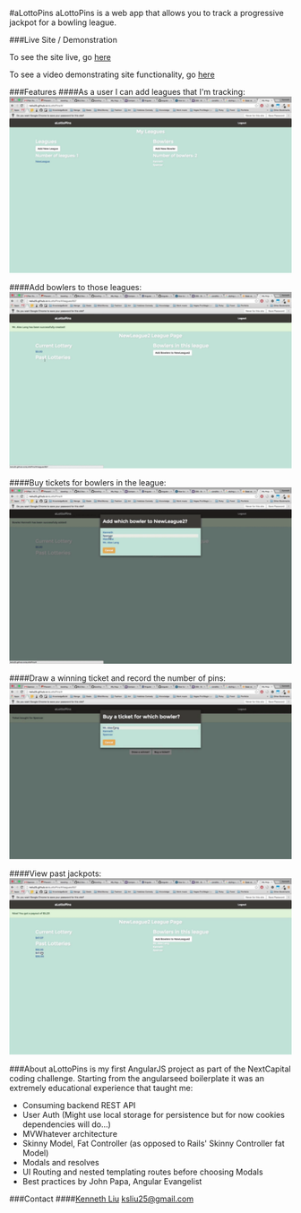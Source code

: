 #aLottoPins
aLottoPins is a web app that allows you to track a progressive jackpot for a bowling league.

###Live Site / Demonstration

To see the site live, go [here](http://ksliu25.github.io/aLottoPins/ "Live Site")

To see a video demonstrating site functionality, go [here](https://vimeo.com/144936598 "Vimeo")

###Features
####As a user I can add leagues that I'm tracking:
![visualizer](/resources/LeagueAdding.gif)


####Add bowlers to those leagues:
![guest voting](/resources/AddBowlerToLeague.gif)


####Buy tickets for bowlers in the league:
![highest voted](/resources/BuyTickets.gif)

####Draw a winning ticket and record the number of pins:
![winning ticket](/resources/DrawWinner.gif)

####View past jackpots:
![past jackpot](/resources/PastLotteries.gif)




###About
aLottoPins is my first AngularJS project as part of the NextCapital coding challenge. Starting from the angularseed boilerplate it was an extremely educational experience that taught me:

- Consuming backend REST API
- User Auth (Might use local storage for persistence but for now cookies dependencies will do...)
- MVWhatever architecture
- Skinny Model, Fat Controller (as opposed to Rails' Skinny Controller fat Model)
- Modals and resolves
- UI Routing and nested templating routes before choosing Modals
- Best practices by John Papa, Angular Evangelist


###Contact
####[Kenneth Liu](https://github.com/ksliu25 "Kenneth Liu")
ksliu25@gmail.com
